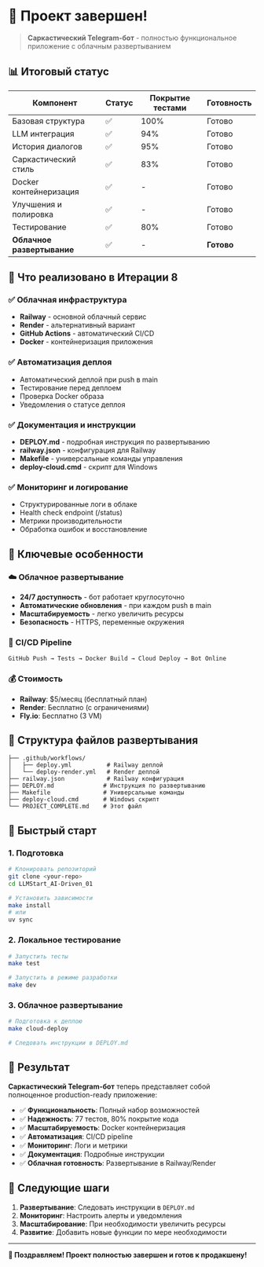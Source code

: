 # 🎉 Проект завершен!

> **Саркастический Telegram-бот** - полностью функциональное приложение с облачным развертыванием

## 📊 Итоговый статус

| Компонент | Статус | Покрытие тестами | Готовность |
|-----------|--------|------------------|------------|
| Базовая структура | ✅ | 100% | Готово |
| LLM интеграция | ✅ | 94% | Готово |
| История диалогов | ✅ | 95% | Готово |
| Саркастический стиль | ✅ | 83% | Готово |
| Docker контейнеризация | ✅ | - | Готово |
| Улучшения и полировка | ✅ | - | Готово |
| Тестирование | ✅ | 80% | Готово |
| **Облачное развертывание** | ✅ | - | **Готово** |

## 🚀 Что реализовано в Итерации 8

### ✅ Облачная инфраструктура
- **Railway** - основной облачный сервис
- **Render** - альтернативный вариант
- **GitHub Actions** - автоматический CI/CD
- **Docker** - контейнеризация приложения

### ✅ Автоматизация деплоя
- Автоматический деплой при push в main
- Тестирование перед деплоем
- Проверка Docker образа
- Уведомления о статусе деплоя

### ✅ Документация и инструкции
- **DEPLOY.md** - подробная инструкция по развертыванию
- **railway.json** - конфигурация для Railway
- **Makefile** - универсальные команды управления
- **deploy-cloud.cmd** - скрипт для Windows

### ✅ Мониторинг и логирование
- Структурированные логи в облаке
- Health check endpoint (/status)
- Метрики производительности
- Обработка ошибок и восстановление

## 🎯 Ключевые особенности

### ☁️ Облачное развертывание
- **24/7 доступность** - бот работает круглосуточно
- **Автоматические обновления** - при каждом push в main
- **Масштабируемость** - легко увеличить ресурсы
- **Безопасность** - HTTPS, переменные окружения

### 🔄 CI/CD Pipeline
```
GitHub Push → Tests → Docker Build → Cloud Deploy → Bot Online
```

### 💰 Стоимость
- **Railway**: $5/месяц (бесплатный план)
- **Render**: Бесплатно (с ограничениями)
- **Fly.io**: Бесплатно (3 VM)

## 📁 Структура файлов развертывания

```
├── .github/workflows/
│   ├── deploy.yml          # Railway деплой
│   └── deploy-render.yml   # Render деплой
├── railway.json            # Railway конфигурация
├── DEPLOY.md              # Инструкция по развертыванию
├── Makefile               # Универсальные команды
├── deploy-cloud.cmd       # Windows скрипт
└── PROJECT_COMPLETE.md    # Этот файл
```

## 🚀 Быстрый старт

### 1. Подготовка
```bash
# Клонировать репозиторий
git clone <your-repo>
cd LLMStart_AI-Driven_01

# Установить зависимости
make install
# или
uv sync
```

### 2. Локальное тестирование
```bash
# Запустить тесты
make test

# Запустить в режиме разработки
make dev
```

### 3. Облачное развертывание
```bash
# Подготовка к деплою
make cloud-deploy

# Следовать инструкции в DEPLOY.md
```

## 🎉 Результат

**Саркастический Telegram-бот** теперь представляет собой полноценное production-ready приложение:

- ✅ **Функциональность**: Полный набор возможностей
- ✅ **Надежность**: 77 тестов, 80% покрытие кода
- ✅ **Масштабируемость**: Docker контейнеризация
- ✅ **Автоматизация**: CI/CD pipeline
- ✅ **Мониторинг**: Логи и метрики
- ✅ **Документация**: Подробные инструкции
- ✅ **Облачная готовность**: Развертывание в Railway/Render

## 🎯 Следующие шаги

1. **Развертывание**: Следовать инструкции в `DEPLOY.md`
2. **Мониторинг**: Настроить алерты и уведомления
3. **Масштабирование**: При необходимости увеличить ресурсы
4. **Развитие**: Добавить новые функции по мере необходимости

---

**🎉 Поздравляем! Проект полностью завершен и готов к продакшену!**
